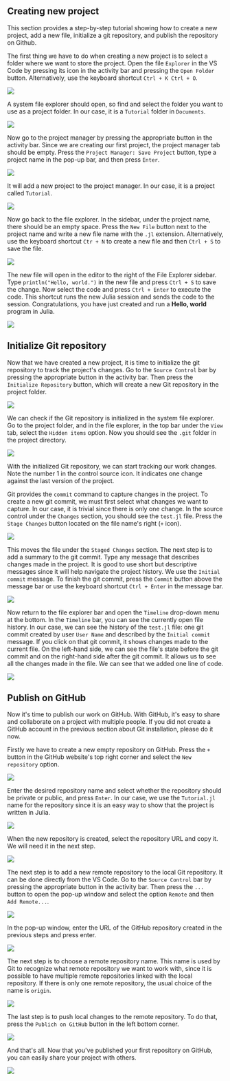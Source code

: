 ## Creating new project

This section provides a step-by-step tutorial showing how to create a new project, add a new file, initialize a git repository, and publish the repository on Github.

The first thing we have to do when creating a new project is to select a folder where we want to store the project. Open the file `Explorer` in the VS Code by pressing its icon in the activity bar and pressing the `Open Folder` button. Alternatively, use the keyboard shortcut `Ctrl + K Ctrl + O`.

![](tutorial_1.png)

A system file explorer should open, so find and select the folder you want to use as a project folder. In our case, it is a `Tutorial` folder in `Documents`.

![](tutorial_2.png)

Now go to the project manager by pressing the appropriate button in the activity bar. Since we are creating our first project, the project manager tab should be empty. Press the `Project Manager: Save Project` button, type a project name in the pop-up bar, and then press `Enter`.

![](tutorial_3.png)

It will add a new project to the project manager. In our case, it is a project called `Tutorial`.

![](tutorial_4.png)

Now go back to the file explorer. In the sidebar, under the project name, there should be an empty space. Press the `New File` button next to the project name and write a new file name with the `.jl` extension. Alternatively, use the keyboard shortcut `Ctr + N` to create a new file and then `Ctrl + S` to save the file.

![](tutorial_5.png)

The new file will open in the editor to the right of the File Explorer sidebar. Type `println("Hello, world.")` in the new file and press `Ctrl + S` to save the change. Now select the code and press `Ctrl + Enter` to execute the code. This shortcut runs the new Julia session and sends the code to the session. Congratulations, you have just created and run a **Hello, world** program in Julia.

![](tutorial_6.png)

## Initialize Git repository

Now that we have created a new project, it is time to initialize the git repository to track the project's changes. Go to the `Source Control` bar by pressing the appropriate button in the activity bar. Then press the `Initialize Repository` button, which will create a new Git repository in the project folder.

![](tutorial_7.png)

We can check if the Git repository is initialized in the system file explorer. Go to the project folder, and in the file explorer, in the top bar under the `View` tab, select the `Hidden items` option. Now you should see the `.git` folder in the project directory.

![](tutorial_8.png)

With the initialized Git repository, we can start tracking our work changes. Note the number 1 in the control source icon. It indicates one change against the last version of the project.

Git provides the `commit` command to capture changes in the project. To create a new git commit, we must first select what changes we want to capture. In our case, it is trivial since there is only one change. In the source control under the `Changes` section, you should see the `test.jl` file. Press the `Stage Changes` button located on the file name's right (`+` icon).

![](tutorial_9.png)

This moves the file under the `Staged Changes` section. The next step is to add a summary to the git commit. Type any message that describes changes made in the project. It is good to use short but descriptive messages since it will help navigate the project history. We use the `Initial commit` message. To finish the git commit, press the `Commit` button above the message bar or use the keyboard shortcut `Ctrl + Enter` in the message bar.

![](tutorial_10.png)

Now return to the file explorer bar and open the `Timeline` drop-down menu at the bottom. In the `Timeline` bar, you can see the currently open file history. In our case, we can see the history of the `test.jl` file: one git commit created by user  `User Name` and described by the `Initial commit` message. If you click on that git commit, it shows changes made to the current file. On the left-hand side, we can see the file's state before the git commit and on the right-hand side after the git commit. It allows us to see all the changes made in the file. We can see that we added one line of code.

![](tutorial_11.png)


## Publish on GitHub

Now it's time to publish our work on GitHub. With GitHub, it's easy to share and collaborate on a project with multiple people. If you did not create a GitHub account in the previous section about Git installation, please do it now.

Firstly we have to create a new empty repository on GitHub. Press the `+` button in the GitHub website's top right corner and select the `New repository` option.

![](tutorial_12.png)

Enter the desired repository name and select whether the repository should be private or public, and press `Enter`. In our case, we use the `Tutorial.jl` name for the repository since it is an easy way to show that the project is written in Julia.

![](tutorial_13.png)

When the new repository is created, select the repository URL and copy it. We will need it in the next step.

![](tutorial_14.png)

The next step is to add a new remote repository to the local Git repository. It can be done directly from the VS Code. Go to the `Source Control` bar by pressing the appropriate button in the activity bar. Then press the `...` button to open the pop-up window and select the option `Remote` and then `Add Remote...`.

![](tutorial_15.png)

In the pop-up window, enter the URL of the GitHub repository created in the previous steps and press enter.

![](tutorial_16.png)

The next step is to choose a remote repository name. This name is used by Git to recognize what remote repository we want to work with, since it is possible to have multiple remote repositories linked with the local repository. If there is only one remote repository, the usual choice of the name is `origin`.

![](tutorial_17.png)

The last step is to push local changes to the remote repository. To do that, press the `Publich on GitHub` button in the left bottom corner.

![](tutorial_18.png)

And that's all. Now that you've published your first repository on GitHub, you can easily share your project with others.

![](tutorial_19.png)
